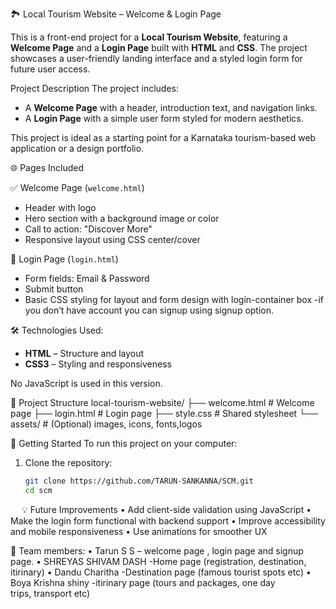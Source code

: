  🏞️ Local Tourism Website – Welcome & Login Page

This is a front-end project for a **Local Tourism Website**, featuring a **Welcome Page** and a **Login Page** built with **HTML** and **CSS**. The project showcases a user-friendly landing interface and a styled login form for future user access.

 Project Description
The project includes:
- A **Welcome Page** with a header, introduction text, and navigation links.
- A **Login Page** with a simple user form styled for modern aesthetics.

This project is ideal as a starting point for a Karnataka tourism-based web application or a design portfolio.

🌐 Pages Included

✅ Welcome Page (`welcome.html`)
- Header with logo
- Hero section with a background image or color
- Call to action:  "Discover More"
- Responsive layout using CSS center/cover

🔐 Login Page (`login.html`)
- Form fields: Email & Password
- Submit button
- Basic CSS styling for layout and form design with login-container box
-if you don’t have account you can signup  using signup option.

 🛠️ Technologies Used:
- **HTML** – Structure and layout
- **CSS3** – Styling and responsiveness

No JavaScript is used in this version.

📁 Project Structure
local-tourism-website/
├── welcome.html # Welcome page
├── login.html # Login page
├── style.css # Shared stylesheet
└── assets/ # (Optional) images, icons, fonts,logos

🚀 Getting Started
To run this project on your computer:
1. Clone the repository:
   ```bash
   git clone https://github.com/TARUN-SANKANNA/SCM.git
   cd scm
 
💡 Future Improvements
•	Add client-side validation using JavaScript
•	Make the login form functional with backend support
•	Improve accessibility and mobile responsiveness
•	Use animations for smoother UX

🙋 Team members:
•	Tarun S S – welcome page , login page and signup page.
•	SHREYAS SHIVAM DASH -Home page (registration, destination, itirinary)
•	Dandu Charitha -Destination page (famous tourist spots etc)
•	Boya Krishna shiny -itirinary page (tours and packages, one day trips, transport etc)

 

